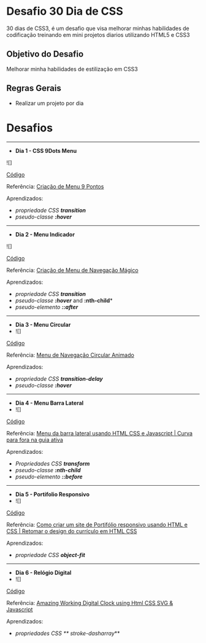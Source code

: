 # Desafio 30 Dia de CSS


30 dias de CSS3, é um desafio que visa melhorar minhas habilidades de codificação treinando em  mini projetos diarios utilizando HTML5 e CSS3

## Objetivo do Desafio
Melhorar minha habilidades de estilização em CSS3 

## Regras Gerais
- Realizar um projeto por dia


# Desafios
-----

- **Dia 1 - CSS 9Dots Menu**


![]

[Código](https://github.com/mromualdo77/30_Dias_CSS/tree/main/1%C2%BA_Dia)

Referência:
[Criação de Menu 9 Pontos](https://www.youtube.com/watch?v=5OLDpdqdyWE&list=PL5e68lK9hEzc8P9BJCSX1k9C8uKAV5Oa5&index=2)


Aprendizados:

* *propriedade CSS **transition***
* *pseudo-classe **:hover***


----

- **Dia 2 - Menu Indicador**


![]

[Código](https://github.com/mromualdo77/30_Dias_CSS/tree/main/Dia_02_Menu_Indicador)

Referência:
[Criação de Menu de Navegação Mágico](https://www.youtube.com/watch?v=ArTVfdHOB-M&list=PL5e68lK9hEzc8P9BJCSX1k9C8uKAV5Oa5&index=3)

Aprendizados:

* *propriedade CSS **transition***
* *pseudo-classe **:hover*** and  **:nth-child***
* *pseudo-elemento **::after***

----

- **Dia 3 - Menu Circular**
- ![]

[Código](https://github.com/mromualdo77/30_Dias_CSS/tree/main/Dia_03_Menu_Circular)

Referência:
[Menu de Navegação Circular Animado](https://www.youtube.com/watch?v=ShPPkZEeLPo&list=PL5e68lK9hEzc8P9BJCSX1k9C8uKAV5Oa5&index=4)

Aprendizados:
* *propriedade CSS **transition-delay***
* *pseudo-classe **:hover***

------

- **Dia 4 - Menu Barra Lateral**
- ![]

[Código](https://github.com/mromualdo77/30_Dias_CSS/tree/main/Dia_04_Menu_%20Barra_Lateral)

Referência:
[Menu da barra lateral usando HTML CSS e Javascript | Curva para fora na guia ativa](https://www.youtube.com/watch?v=P_A2kNpyQBs&list=PL5e68lK9hEzc8P9BJCSX1k9C8uKAV5Oa5&index=6)

Aprendizados:
* *Propriedades CSS **transform***
* *pseudo-classe  **:nth-child***
* *pseudo-elemento **::before*** 

----
- **Dia 5 - Portifolio Responsivo**
- ![]


[Código](https://github.com/mromualdo77/30_Dias_CSS/tree/main/Dia_05_Portifolio_Responsivo)

Referência:
[Como criar um site de Portifólio responsivo usando HTML e CSS | Retomar o design do currículo em HTML CSS](https://www.youtube.com/watch?v=hnjHCmaUVPg&list=PL5e68lK9hEzc8P9BJCSX1k9C8uKAV5Oa5&index=14)

Aprendizados:
* *propriedade CSS **object-fit*** 

----

- **Dia 6 -  Relógio Digital** 
- ![]

[Código](https://github.com/mromualdo77/30_Dias_CSS/tree/main/Dia_06_Relogio_Digital)

Referência:
[Amazing Working Digital Clock using Html CSS SVG & Javascript ](https://www.youtube.com/watch?v=eoSfzVz9ur0&list=PL5e68lK9hEzc8P9BJCSX1k9C8uKAV5Oa5&index=15)

Aprendizados:
* *propriedades CSS ** stroke-dasharray***
